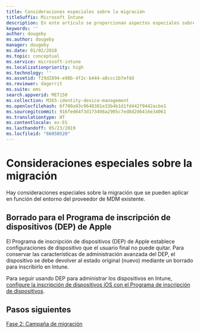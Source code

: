 ```yaml
---
title: Consideraciones especiales sobre la migración
titleSuffix: Microsoft Intune
description: En este artículo se proporcionan aspectos especiales sobre la migración que deben considerarse antes de iniciar una campaña de migración a Microsoft Intune.
keywords: ''
author: dougeby
ms.author: dougeby
manager: dougeby
ms.date: 01/02/2018
ms.topic: conceptual
ms.service: microsoft-intune
ms.localizationpriority: high
ms.technology: ''
ms.assetid: f29d2894-e98b-4f2c-b444-a8ccc1b7efdd
ms.reviewer: dagerrit
ms.suite: ems
search.appverid: MET150
ms.collection: M365-identity-device-management
ms.openlocfilehash: 6f700a93c9640381e33b4b1d1fd442f9442acbe1
ms.sourcegitcommit: 916fed64f3d173498a2905c7ed8d2d6416e34061
ms.translationtype: HT
ms.contentlocale: es-ES
ms.lasthandoff: 05/23/2019
ms.locfileid: "66050520"
---
```

# <a name="special-migration-considerations"></a>Consideraciones especiales sobre la migración

Hay consideraciones especiales sobre la migración que se pueden aplicar en función del entorno del proveedor de MDM existente.

## <a name="wipe-for-apples-device-enrollment-program-dep"></a>Borrado para el Programa de inscripción de dispositivos (DEP) de Apple

El Programa de inscripción de dispositivos (DEP) de Apple establece configuraciones de dispositivo que el usuario final no puede quitar. Para conservar las características de administración avanzada del DEP, el dispositivo se debe devolver al estado original (nuevo) mediante un borrado para inscribirlo en Intune.

Para seguir usando DEP para administrar los dispositivos en Intune, [configure la inscripción de dispositivos iOS con el Programa de inscripción de dispositivos](device-enrollment-program-enroll-ios.md).


## <a name="next-steps"></a>Pasos siguientes

[Fase 2: Campaña de migración](migration-guide-campaign.md)
